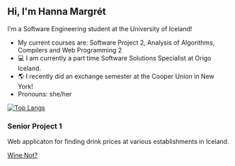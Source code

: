 ## Hi, I'm Hanna Margrét

I'm a Software Engineering student at the University of Iceland!

- My current courses are: Software Project 2, Analysis of Algorithms, Compilers and Web Programming 2
- 💻 I am currently a part time Software Solutions Specialist at Origo Iceland.
- 🌎 I recently did an exchange semester at the Cooper Union in New York!
- Pronouns: she/her

  
[![Top Langs](https://github-readme-stats.vercel.app/api/top-langs/?username=hannajonsd&theme=github_dark&layout=compact)](https://github.com/anuraghazra/github-readme-stats)

### Senior Project 1
Web applicaton for finding drink prices at various establishments in Iceland.

[Wine Not?](https://winenot-mday.onrender.com/)



<!--
**hannajonsd/hannajonsd** is a ✨ _special_ ✨ repository because its `README.md` (this file) appears on your GitHub profile.

Here are some ideas to get you started:

- 🔭 I’m currently working at Origo Iceland as a Software Solutions Specialist.
- 👯 I’m looking to collaborate on ...
- 🤔 I’m looking for help with ...
- 💬 Ask me about ...
- 😄 Pronouns: she/her
- ⚡ Fun fact: ...
-->
